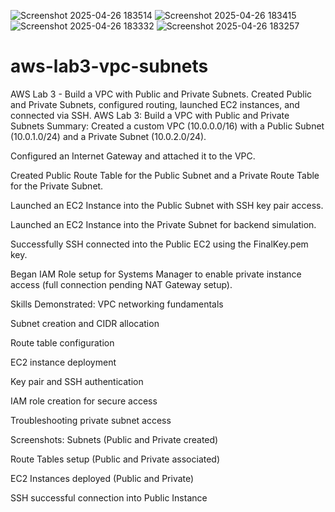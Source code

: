 ![Screenshot 2025-04-26 183514](https://github.com/user-attachments/assets/a1019601-cb7c-4662-b777-e1ff81f2944c)
![Screenshot 2025-04-26 183415](https://github.com/user-attachments/assets/7eede572-9060-4715-b2d0-348f1fadd988)
![Screenshot 2025-04-26 183332](https://github.com/user-attachments/assets/a71fce7b-4d6a-4d8f-a04c-79047c275f0b)
![Screenshot 2025-04-26 183257](https://github.com/user-attachments/assets/56816ecb-d741-4a75-8a77-fd6d5f37f678)
# aws-lab3-vpc-subnets
AWS Lab 3 - Build a VPC with Public and Private Subnets. Created Public and Private Subnets, configured routing, launched EC2 instances, and connected via SSH.
AWS Lab 3: Build a VPC with Public and Private Subnets
Summary:
Created a custom VPC (10.0.0.0/16) with a Public Subnet (10.0.1.0/24) and a Private Subnet (10.0.2.0/24).

Configured an Internet Gateway and attached it to the VPC.

Created Public Route Table for the Public Subnet and a Private Route Table for the Private Subnet.

Launched an EC2 Instance into the Public Subnet with SSH key pair access.

Launched an EC2 Instance into the Private Subnet for backend simulation.

Successfully SSH connected into the Public EC2 using the FinalKey.pem key.

Began IAM Role setup for Systems Manager to enable private instance access (full connection pending NAT Gateway setup).

Skills Demonstrated:
VPC networking fundamentals

Subnet creation and CIDR allocation

Route table configuration

EC2 instance deployment

Key pair and SSH authentication

IAM role creation for secure access

Troubleshooting private subnet access

Screenshots:
Subnets (Public and Private created)

Route Tables setup (Public and Private associated)

EC2 Instances deployed (Public and Private)

SSH successful connection into Public Instance
